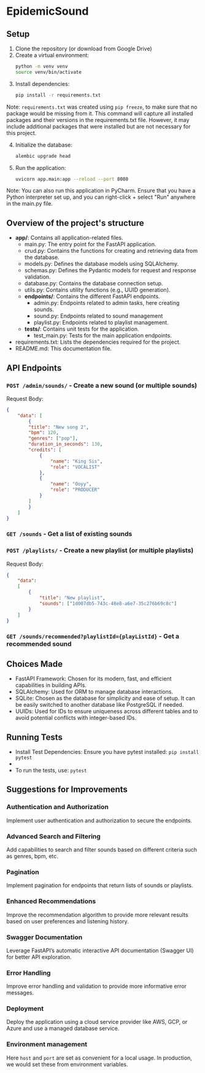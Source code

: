 # EpidemicSound

## Setup

1. Clone the repository (or download from Google Drive)
2. Create a virtual environment:
    ```bash
    python -m venv venv
    source venv/bin/activate
    ```
3. Install dependencies:
    ```bash
    pip install -r requirements.txt
    ```

Note: `requirements.txt` was created using `pip freeze`, to make sure that no package would be 
missing from it. This command will capture all installed packages and their versions in the 
requirements.txt file. However, it may include additional packages that were installed but are 
not necessary for this project.

4. Initialize the database:
    ```bash
    alembic upgrade head
    ```
5. Run the application:
    ```bash
    uvicorn app.main:app --reload --port 8080
    ```
Note: You can also run this application in PyCharm. Ensure that you have a Python interpreter 
set up, and you can right-click + select "Run" anywhere in the main.py file.
   
## Overview of the project's structure

- **app/**: Contains all application-related files.
  - main.py: The entry point for the FastAPI application.
  - crud.py: Contains the functions for creating and retrieving data from the database.
  - models.py: Defines the database models using SQLAlchemy.
  - schemas.py: Defines the Pydantic models for request and response validation.
  - database.py: Contains the database connection setup.
  - utils.py: Contains utility functions (e.g., UUID generation).
  - **endpoints/**: Contains the different FastAPI endpoints.
    - admin.py: Endpoints related to admin tasks, here creating sounds.
    - sound.py: Endpoints related to sound management
    - playlist.py: Endpoints related to playlist management.
  - **tests/**: Contains unit tests for the application.
    - test_main.py: Tests for the main application endpoints.
- requirements.txt: Lists the dependencies required for the project.
- README.md: This documentation file.

## API Endpoints

### `POST /admin/sounds/` - Create a new sound (or multiple sounds)

Request Body:

```json
{
    "data": [
        {
        "title": "New song 2",
        "bpm": 120,
        "genres": ["pop"],
        "duration_in_seconds": 130,
        "credits": [
            {
                "name": "King Sis",
                "role": "VOCALIST"
            },
            {
                "name": "Ooyy",
                "role": "PRODUCER"
            }
        ]
        }
    ]
}
```

### `GET /sounds` - Get a list of existing sounds

### `POST /playlists/` - Create a new playlist (or multiple playlists)

Request Body:

```json
{
    "data":
    [
        {
            "title": "New playlist",
            "sounds": ["1d007db5-743c-48e8-a6e7-35c276b69c8c"]
        }
    ]
}
```

### `GET /sounds/recommended?playlistId={playListId}` - Get a recommended sound

## Choices Made
- FastAPI Framework: Chosen for its modern, fast, and efficient capabilities in building APIs.
- SQLAlchemy: Used for ORM to manage database interactions.
- SQLite: Chosen as the database for simplicity and ease of setup. It can be easily switched to 
  another database like PostgreSQL if needed.
- UUIDs: Used for IDs to ensure uniqueness across different tables and to avoid potential 
  conflicts with integer-based IDs.

## Running Tests

- Install Test Dependencies:
Ensure you have pytest installed: `pip install pytest`
- 
- To run the tests, use: `pytest`

## Suggestions for Improvements

### Authentication and Authorization
Implement user authentication and authorization to secure the endpoints.

### Advanced Search and Filtering
Add capabilities to search and filter sounds based on different criteria such as genres, bpm, etc.

### Pagination
Implement pagination for endpoints that return lists of sounds or playlists.

### Enhanced Recommendations
Improve the recommendation algorithm to provide more relevant results based on user preferences 
and listening history.

### Swagger Documentation
Leverage FastAPI’s automatic interactive API documentation (Swagger UI) for better API exploration.

### Error Handling
Improve error handling and validation to provide more informative error messages.

### Deployment
Deploy the application using a cloud service provider like AWS, GCP, or Azure and use a managed database service.

### Environment management
Here `host` and `port` are set as convenient for a local usage. In production, we would set these 
from environment variables. 
